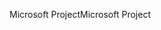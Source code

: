 <span data-ttu-id="fae61-101">Microsoft Project</span><span class="sxs-lookup"><span data-stu-id="fae61-101">Microsoft Project</span></span>